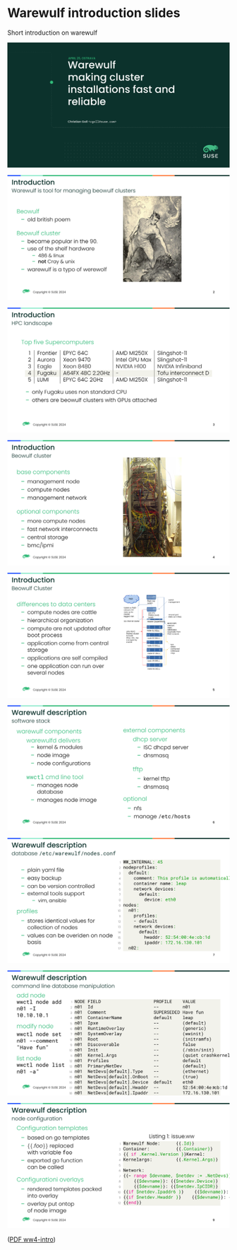 # Warewulf introduction slides

Short introduction on warewulf

![Screenshot](build/images/ww4-intro-1.png)

![Screenshot](build/images/ww4-intro-2.png)

![Screenshot](build/images/ww4-intro-3.png)

![Screenshot](build/images/ww4-intro-4.png)

![Screenshot](build/images/ww4-intro-5.png)

![Screenshot](build/images/ww4-intro-6.png)

![Screenshot](build/images/ww4-intro-7.png)

![Screenshot](build/images/ww4-intro-8.png)

![Screenshot](build/images/ww4-intro-9.png)

([PDF ww4-intro](build/ww4-intro.pdf))
